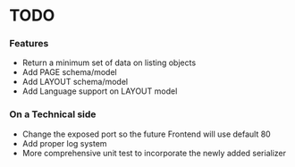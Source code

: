 # TODO

### Features
* Return a minimum set of data on listing objects
* Add PAGE schema/model
* Add LAYOUT schema/model
* Add Language support on LAYOUT model

### On a Technical side
* Change the exposed port so the future Frontend will use default 80
* Add proper log system
* More comprehensive unit test to incorporate the newly added serializer
